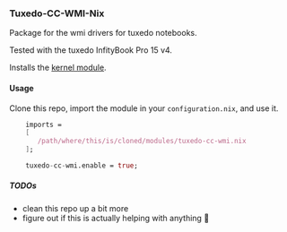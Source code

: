 ### Tuxedo-CC-WMI-Nix

Package for the wmi drivers for tuxedo notebooks.

Tested with the tuxedo InfityBook Pro 15 v4.

Installs the [kernel module](https://github.com/tuxedocomputers/tuxedo-cc-wmi).

#### Usage

Clone this repo, import the module in your `configuration.nix`, and use it.

```nix
    imports = 
    [ 
       /path/where/this/is/cloned/modules/tuxedo-cc-wmi.nix
    ];

    tuxedo-cc-wmi.enable = true;
```

##### TODOs

* clean this repo up a bit more
* figure out if this is actually helping with anything :shrug:
